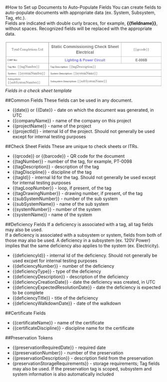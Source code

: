 #How to Set up Documents to Auto-Populate Fields
You can create fields to auto-populate documents with appropriate data (ex. System, Subsystem, Tag, etc.).  
Fields are indicated with double curly braces, for example, **{{fieldname}}**, without spaces. Recognized fields will be replaced with the appropriate data.

![Sample fields in a check sheet](images\fieldexamples.png)
*Fields in a check sheet template*

##Common Fields
These fields can be used in any document.

- {{date}} or {{Date}} - date on which the document was generated, in UTC
- {{companyName}} - name of the company on this project
- {{projectName}} - name of the project
- {{projectId}} - internal Id of the project. Should not generally be used except for internal testing purposes

##Check Sheet Fields
These are unique to check sheets or ITRs.

- {{qrcode}} or {{barcode}} - QR code for the document
- {{tagNumber}} - number of the tag, for example, PT-0098
- {{tagDescription}} - description of the tag
- {{tagDiscipline}} - discipline of the tag
- {{tagId}} - internal Id for the tag. Should not generally be used except for internal testing purposes
- {{tagLoopNumber}} - loop, if present, of the tag
- {{tagDrawingNumber}} - drawing number, if present, of the tag
- {{subSystemNumber}} - number of the sub system
- {{subSystemName}} - name of the sub system
- {{systemNumber}} - number of the system
- {{systemName}} - name of the system

##Deficiency Fields
If a deficiency is associated with a tag, all tag fields may also be used.  
If a deficiency is associated with a subsystem or system, fields from both of those may also be used. A deficiency in a subsystem (ex. 120V Power) implies that the same deficiency also applies to the system (ex. Electricity).

- {{deficiencyId}} - internal Id of the deficiency. Should not generally be used excpet for internal testing purposes
- {{deficiencyNumber}} - number of the deficiency
- {{deficiencyType}} - type of the deficiency
- {{deficiencyDescription}} - description of the deficiency
- {{deficiencyCreationDate}} - date the deficiency was created, in UTC
- {{deficiencyExpectedResolutionDate}} - date the deficiency is expected to be complete
- {{deficiencyTitle}} - title of the deficiency
- {{deficiencyWalkdownDate}} - date of the walkdown

##Certificate Fields

- {{certificateName}} - name of the certificate
- {{certificateDiscipline}} - discipline name for the certificate

##Preservation Tokens

- {{preservationRequiredDate}} - required date
- {{preservationNumber}} - number of the preservation
- {{preservationDescription}} - description field from the preservation
- {preservationStorageRequirements}} - storage requirements; Tag fields may also be used. If the preservation tag is scoped, subsystem and system information is also automatically included

